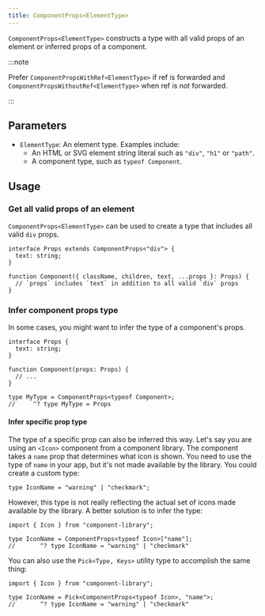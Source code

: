 ```yaml
---
title: ComponentProps<ElementType>
---
```


`ComponentProps<ElementType>` constructs a type with all valid props of an element or inferred props of a component.

:::note

Prefer `ComponentPropsWithRef<ElementType>` if ref is forwarded and `ComponentPropsWithoutRef<ElementType>` when ref is not forwarded.

:::

## Parameters

- `ElementType`: An element type. Examples include:
  - An HTML or SVG element string literal such as `"div"`, `"h1"` or `"path"`.
  - A component type, such as `typeof Component`.

## Usage

### Get all valid props of an element

`ComponentProps<ElementType>` can be used to create a type that includes all valid `div` props.

```tsx
interface Props extends ComponentProps<"div"> {
  text: string;
}

function Component({ className, children, text, ...props }: Props) {
  // `props` includes `text` in addition to all valid `div` props
}
```

### Infer component props type

In some cases, you might want to infer the type of a component's props.

```tsx
interface Props {
  text: string;
}

function Component(props: Props) {
  // ...
}

type MyType = ComponentProps<typeof Component>;
//     ^? type MyType = Props
```

#### Infer specific prop type

The type of a specific prop can also be inferred this way. Let's say you are using an `<Icon>` component from a component library. The component takes a `name` prop that determines what icon is shown. You need to use the type of `name` in your app, but it's not made available by the library. You could create a custom type:

```tsx
type IconName = "warning" | "checkmark";
```

However, this type is not really reflecting the actual set of icons made available by the library. A better solution is to infer the type:

```tsx
import { Icon } from "component-library";

type IconName = ComponentProps<typeof Icon>["name"];
//       ^? type IconName = "warning" | "checkmark"
```

You can also use the `Pick<Type, Keys>` utility type to accomplish the same thing:

```tsx
import { Icon } from "component-library";

type IconName = Pick<ComponentProps<typeof Icon>, "name">;
//       ^? type IconName = "warning" | "checkmark"
```
